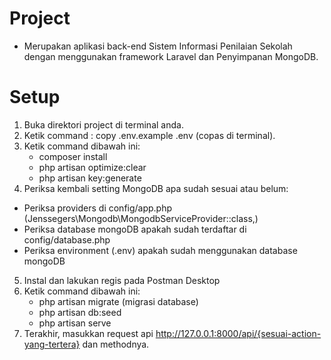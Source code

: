 # Project
- Merupakan aplikasi back-end Sistem Informasi Penilaian Sekolah dengan menggunakan framework Laravel dan Penyimpanan MongoDB.

# Setup
1. Buka direktori project di terminal anda.
2. Ketik command : copy .env.example .env (copas di terminal).
3. Ketik command dibawah ini:
	- composer install
	- php artisan optimize:clear
	- php artisan key:generate
4. Periksa kembali setting MongoDB apa sudah sesuai atau belum:
  - Periksa providers di config/app.php (Jenssegers\Mongodb\MongodbServiceProvider::class,)
  - Periksa database mongoDB apakah sudah terdaftar di config/database.php 
  - Periksa environment (.env) apakah sudah menggunakan database mongoDB
5. Instal dan lakukan regis pada Postman Desktop
6. Ketik command dibawah ini:
    - php artisan migrate (migrasi database)
    - php artisan db:seed
    - php artisan serve
7. Terakhir, masukkan request api http://127.0.0.1:8000/api/{sesuai-action-yang-tertera} dan methodnya.
